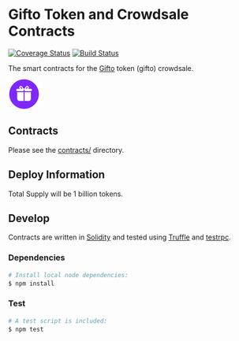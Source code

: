 # Gifto Token and Crowdsale Contracts

[![Coverage Status](https://coveralls.io/repos/github/BlockchainLabsNZ/gifto-contracts/badge.svg?branch=master)](https://coveralls.io/github/BlockchainLabsNZ/gifto-contracts?branch=master) [![Build Status](https://travis-ci.org/BlockchainLabsNZ/gifto-contracts.svg?branch=master)](https://travis-ci.org/BlockchainLabsNZ/gifto-contracts)

The smart contracts for the [Gifto][gifto] token (gifto) crowdsale.

![Gifto](gifto_logo.svg)


## Contracts

Please see the [contracts/](contracts) directory.

## Deploy Information

Total Supply will be 1 billion tokens.

## Develop

Contracts are written in [Solidity][solidity] and tested using [Truffle][truffle] and [testrpc][testrpc].

### Dependencies

```bash
# Install local node dependencies:
$ npm install
```

### Test
```bash
# A test script is included:
$ npm test
```

[gifto]: http://gifto.io/
[ethereum]: https://www.ethereum.org/

[solidity]: https://solidity.readthedocs.io/en/develop/
[truffle]: http://truffleframework.com/
[testrpc]: https://github.com/ethereumjs/testrpc

